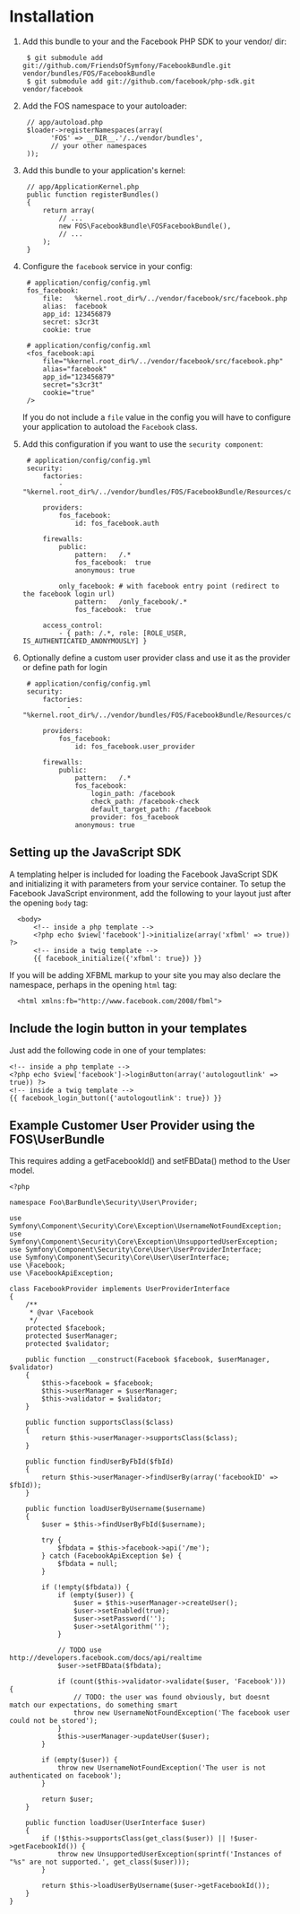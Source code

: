 Installation
============

  1. Add this bundle to your and the Facebook PHP SDK to your vendor/ dir:

          $ git submodule add git://github.com/FriendsOfSymfony/FacebookBundle.git vendor/bundles/FOS/FacebookBundle
          $ git submodule add git://github.com/facebook/php-sdk.git vendor/facebook

  2. Add the FOS namespace to your autoloader:

          // app/autoload.php
          $loader->registerNamespaces(array(
                'FOS' => __DIR__.'/../vendor/bundles',
                // your other namespaces
          ));

  3. Add this bundle to your application's kernel:

          // app/ApplicationKernel.php
          public function registerBundles()
          {
              return array(
                  // ...
                  new FOS\FacebookBundle\FOSFacebookBundle(),
                  // ...
              );
          }

  4. Configure the `facebook` service in your config:

          # application/config/config.yml
          fos_facebook:
              file:   %kernel.root_dir%/../vendor/facebook/src/facebook.php
              alias:  facebook
              app_id: 123456879
              secret: s3cr3t
              cookie: true

          # application/config/config.xml
          <fos_facebook:api
              file="%kernel.root_dir%/../vendor/facebook/src/facebook.php"
              alias="facebook"
              app_id="123456879"
              secret="s3cr3t"
              cookie="true"
          />

     If you do not include a `file` value in the config you will have to
     configure your application to autoload the `Facebook` class.

  5. Add this configuration if you want to use the `security component`:

          # application/config/config.yml
          security:
              factories:
                  - "%kernel.root_dir%/../vendor/bundles/FOS/FacebookBundle/Resources/config/security_factories.xml"

              providers:
                  fos_facebook:
                      id: fos_facebook.auth

              firewalls:
                  public:
                      pattern:   /.*
                      fos_facebook:  true
                      anonymous: true

                  only_facebook: # with facebook entry point (redirect to the facebook login url)
                      pattern:   /only_facebook/.*
                      fos_facebook:  true

              access_control:
                  - { path: /.*, role: [ROLE_USER, IS_AUTHENTICATED_ANONYMOUSLY] }

  6. Optionally define a custom user provider class and use it as the provider or define path for login

          # application/config/config.yml
          security:
              factories:
                    - "%kernel.root_dir%/../vendor/bundles/FOS/FacebookBundle/Resources/config/security_factories.xml"

              providers:
                  fos_facebook:
                      id: fos_facebook.user_provider

              firewalls:
                  public:
                      pattern:   /.*
                      fos_facebook:
                          login_path: /facebook
                          check_path: /facebook-check
                          default_target_path: /facebook
                          provider: fos_facebook
                      anonymous: true

Setting up the JavaScript SDK
-----------------------------

A templating helper is included for loading the Facebook JavaScript SDK and
initializing it with parameters from your service container. To setup the
Facebook JavaScript environment, add the following to your layout just after
the opening `body` tag:

      <body>
          <!-- inside a php template -->
          <?php echo $view['facebook']->initialize(array('xfbml' => true)) ?>
          <!-- inside a twig template -->
          {{ facebook_initialize({'xfbml': true}) }}

If you will be adding XFBML markup to your site you may also declare the
namespace, perhaps in the opening `html` tag:

      <html xmlns:fb="http://www.facebook.com/2008/fbml">

Include the login button in your templates
------------------------------------------

Just add the following code in one of your templates:

    <!-- inside a php template -->
    <?php echo $view['facebook']->loginButton(array('autologoutlink' => true)) ?>
    <!-- inside a twig template -->
    {{ facebook_login_button({'autologoutlink': true}) }}

Example Customer User Provider using the FOS\UserBundle
-------------------------------------------------------

This requires adding a getFacebookId() and setFBData() method to the User model.

    <?php

    namespace Foo\BarBundle\Security\User\Provider;

    use Symfony\Component\Security\Core\Exception\UsernameNotFoundException;
    use Symfony\Component\Security\Core\Exception\UnsupportedUserException;
    use Symfony\Component\Security\Core\User\UserProviderInterface;
    use Symfony\Component\Security\Core\User\UserInterface;
    use \Facebook;
    use \FacebookApiException;

    class FacebookProvider implements UserProviderInterface
    {
        /**
         * @var \Facebook
         */
        protected $facebook;
        protected $userManager;
        protected $validator;

        public function __construct(Facebook $facebook, $userManager, $validator)
        {
            $this->facebook = $facebook;
            $this->userManager = $userManager;
            $this->validator = $validator;
        }

        public function supportsClass($class)
        {
            return $this->userManager->supportsClass($class);
        }

        public function findUserByFbId($fbId)
        {
            return $this->userManager->findUserBy(array('facebookID' => $fbId));
        }

        public function loadUserByUsername($username)
        {
            $user = $this->findUserByFbId($username);

            try {
                $fbdata = $this->facebook->api('/me');
            } catch (FacebookApiException $e) {
                $fbdata = null;
            }

            if (!empty($fbdata)) {
                if (empty($user)) {
                    $user = $this->userManager->createUser();
                    $user->setEnabled(true);
                    $user->setPassword('');
                    $user->setAlgorithm('');
                }

                // TODO use http://developers.facebook.com/docs/api/realtime
                $user->setFBData($fbdata);

                if (count($this->validator->validate($user, 'Facebook'))) {
                    // TODO: the user was found obviously, but doesnt match our expectations, do something smart
                    throw new UsernameNotFoundException('The facebook user could not be stored');
                }
                $this->userManager->updateUser($user);
            }

            if (empty($user)) {
                throw new UsernameNotFoundException('The user is not authenticated on facebook');
            }

            return $user;
        }

        public function loadUser(UserInterface $user)
        {
            if (!$this->supportsClass(get_class($user)) || !$user->getFacebookId()) {
                throw new UnsupportedUserException(sprintf('Instances of "%s" are not supported.', get_class($user)));
            }

            return $this->loadUserByUsername($user->getFacebookId());
        }
    }
